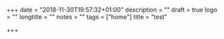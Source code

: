 +++
date = "2018-11-30T19:57:32+01:00"
description = ""
draft = true
logo = ""
longtitle = ""
notes = ""
tags = ["home"]
title = "test"

+++

